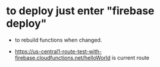 # to deploy just enter "firebase deploy" 

- to rebuild functions when changed.

- https://us-central1-route-test-with-firebase.cloudfunctions.net/helloWorld is current route